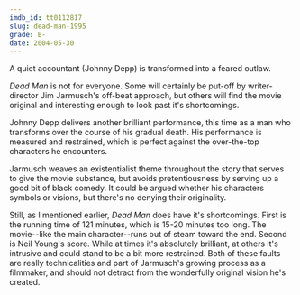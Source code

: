```yaml
---
imdb_id: tt0112817
slug: dead-man-1995
grade: B-
date: 2004-05-30
---
```


A quiet accountant (Johnny Depp) is transformed into a feared outlaw.

_Dead Man_ is not for everyone. Some will certainly be put-off by writer-director Jim Jarmusch's off-beat approach, but others will find the movie original and interesting enough to look past it's shortcomings.

Johnny Depp delivers another brilliant performance, this time as a man who transforms over the course of his gradual death. His performance is measured and restrained, which is perfect against the over-the-top characters he encounters.

Jarmusch weaves an existentialist theme throughout the story that serves to give the movie substance, but avoids pretentiousness by serving up a good bit of black comedy. It could be argued whether his characters symbols or visions, but there's no denying their originality.

Still, as I mentioned earlier, _Dead Man_ does have it's shortcomings. First is the running time of 121 minutes, which is 15-20 minutes too long. The movie--like the main character--runs out of steam toward the end. Second is Neil Young's score. While at times it's absolutely brilliant, at others it's intrusive and could stand to be a bit more restrained. Both of these faults are really technicalities and part of Jarmusch's growing process as a filmmaker, and should not detract from the wonderfully original vision he's created.
